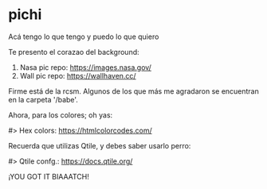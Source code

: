 # pichi

Acá tengo lo que tengo y puedo lo que quiero

Te presento el corazao del background:

  1. Nasa pic repo:   https://images.nasa.gov/
  2. Wall pic repo:   https://wallhaven.cc/

Firme está de la rcsm. Algunos de los que más me agradaron se encuentran en la carpeta '/babe'.


Ahora, para los colores; oh yas:

  #> Hex colors:      https://htmlcolorcodes.com/
  

Recuerda que utilizas Qtile, y debes saber usarlo perro:

  #> Qtile confg.:    https://docs.qtile.org/
  
  
¡YOU GOT IT BIAAATCH!

